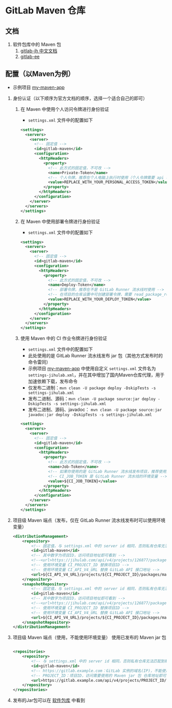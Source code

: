 # GitLab Maven 仓库

## 文档

1. 软件包库中的 Maven 包
    1. [gitlab-jh 中文文档](https://docs.gitlab.cn/jh/user/packages/maven_repository/)
    2. [gitlab-ee](https://docs.gitlab.com/ee/user/packages/maven_repository/)

## 配置（以Maven为例）

- 示例项目 [my-maven-app](https://jihulab.com/xuxiaowei-com-cn/my-maven-app)

1. 身份认证（以下顺序为官方文档的顺序，选择一个适合自己的即可）
    1. 在 Maven 中使用个人访问令牌进行身份验证
        - `settings.xml` 文件中的配置如下
        ```xml
        <settings>
          <servers>
            <server>
              <!-- 固定值 -->
              <id>gitlab-maven</id>
              <configuration>
                <httpHeaders>
                  <property>
                    <!-- 此方式的固定值，不可改 -->
                    <name>Private-Token</name>
                    <!-- 个人令牌，推荐在个人电脑上执行时使用（个人令牌需要 api 权限） -->
                    <value>REPLACE_WITH_YOUR_PERSONAL_ACCESS_TOKEN</value>
                  </property>
                </httpHeaders>
              </configuration>
            </server>
          </servers>
        </settings>
        ```

    2. 在 Maven 中使用部署令牌进行身份验证
        - `settings.xml` 文件中的配置如下
        ```xml
        <settings>
          <servers>
            <server>
              <!-- 固定值 -->
              <id>gitlab-maven</id>
              <configuration>
                <httpHeaders>
                  <property>
                    <!-- 此方式的固定值，不可改 -->
                    <name>Deploy-Token</name>
                    <!-- 部署令牌，推荐在不是 GitLab Runner 流水线时使用 -->
                    <!-- 在项目的仓库设置中可创建部署令牌，需要 read_package_registry、write_package_registry 权限 -->
                    <value>REPLACE_WITH_YOUR_DEPLOY_TOKEN</value>
                  </property>
                </httpHeaders>
              </configuration>
            </server>
          </servers>
        </settings>
        ```

    3. 使用 Maven 中的 CI 作业令牌进行身份验证
        - `settings.xml` 文件中的配置如下
        - 此处使用的是 GitLab Runner 流水线发布 jar 包（其他方式发布时的命令雷同）
        - 示例项目 [my-maven-app](https://jihulab.com/xuxiaowei-com-cn/my-maven-app) 中使用自定义 `settings.xml`
          文件名为 `settings-jihulab.xml`，并在其中增加了国内Maven仓库代理，用于加速依赖下载，发布命令
        - 仅发布二进制：`mvn clean -U package deploy -DskipTests -s settings-jihulab.xml`
        - 发布二进制、源码：`mvn clean -U package source:jar deploy -DskipTests -s settings-jihulab.xml`
        - 发布二进制、源码、javadoc：
          `mvn clean -U package source:jar javadoc:jar deploy -DskipTests -s settings-jihulab.xml`
        ```xml
        <settings>
          <servers>
            <server>
              <!-- 固定值 -->
              <id>gitlab-maven</id>
              <configuration>
                <httpHeaders>
                  <property>
                    <!-- 此方式的固定值，不可改 -->
                    <name>Job-Token</name>
                    <!-- 如果你使用的是 GitLab Runner 流水线发布项目，推荐使用此方式 -->
                    <!-- CI_JOB_TOKEN 是 GitLab Runner 流水线的环境变量 -->
                    <value>${CI_JOB_TOKEN}</value>
                  </property>
                </httpHeaders>
              </configuration>
            </server>
          </servers>
        </settings>
        ```

2. 项目级 Maven 端点（发布，仅在 GitLab Runner 流水线发布时可以使用环境变量）
    ```xml
    <distributionManagement>
        <repository>
            <!-- 固定值，与 settings.xml 中的 server id 相同，否则私有仓库无法匹配到秘钥发布 -->
            <id>gitlab-maven</id>
            <!-- 其中数字为项目ID，访问项目地址即可看到 -->
            <!--<url>https://jihulab.com/api/v4/projects/126877/packages/maven</url>-->
            <!-- 使用环境变量 CI_PROJECT_ID 替换项目ID -->
            <!-- 使用环境变量 CI_API_V4_URL 替换 GitLab API 接口地址 -->
            <url>${CI_API_V4_URL}/projects/${CI_PROJECT_ID}/packages/maven</url>
        </repository>
        <snapshotRepository>
            <!-- 固定值，与 settings.xml 中的 server id 相同，否则私有仓库无法匹配到秘钥发布 -->
            <id>gitlab-maven</id>
            <!-- 其中数字为项目ID，访问项目地址即可看到 -->
            <!--<url>https://jihulab.com/api/v4/projects/126877/packages/maven</url>-->
            <!-- 使用环境变量 CI_PROJECT_ID 替换项目ID -->
            <!-- 使用环境变量 CI_API_V4_URL 替换 GitLab API 接口地址 -->
            <url>${CI_API_V4_URL}/projects/${CI_PROJECT_ID}/packages/maven</url>
        </snapshotRepository>
    </distributionManagement>
    ```

3. 项目级 Maven 端点（使用，不能使用环境变量）
   使用已发布的 Maven jar 包

    ```xml
    
    <repositories>
        <repository>
            <!-- 与 settings.xml 中的 server id 相同，否则私有仓库无法匹配到秘钥发布 -->
            <id>gitlab-maven</id>
            <!-- https://gitlab.example.com：GitLab 实例的域名(IP)，不能使用环境变量 -->
            <!-- PROJECT_ID：项目ID，访问需要使用的 Maven jar 包 仓库地址即可查看到项目ID -->
            <url>https://gitlab.example.com/api/v4/projects/PROJECT_ID/packages/maven</url>
        </repository>
    </repositories>
    ```

4. 发布的Jar包可以在 [软件包库](https://jihulab.com/xuxiaowei-com-cn/my-maven-app/-/packages) 中看到
